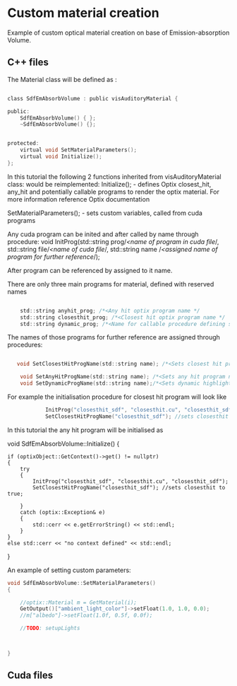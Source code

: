 Custom material creation
========================


Example of custom optical material creation on base of Emission-absorption Volume.

C++ files
---------

The Material class will be defined as :
~~~c

class SdfEmAbsorbVolume : public visAuditoryMaterial {

public:
    SdfEmAbsorbVolume() { };
    ~SdfEmAbsorbVolume() {};


protected:
    virtual void SetMaterialParameters();
    virtual void Initialize();
};
~~~

In this tutorial the following 2 functions inherited from visAuditoryMaterial  class: would be reimplemented:
Initialize(); - defines Optix closest_hit, any_hit and potentially callable programs to render the optix material. For more information reference Optix documentation

SetMaterialParameters(); - sets custom variables, called from cuda programs



Any cuda program can be inited and after called by name through procedure:
    void InitProg(std::string prog/*<name of program in cuda file*/, std::string file/*<name of cuda file*/, std::string name /*<assigned name of program for further reference*/);

After program can be referenced by assigned to it name.

There are only three main programs for material, defined with reserved names
~~~c

    std::string anyhit_prog; /*<Any hit optix program name */
    std::string closesthit_prog; /*<Closest hit optix program name */
    std::string dynamic_prog; /*<Name for callable procedure defining some dynamic changes to material*/
~~~
The names of those programs for further reference are assigned through procedures:
~~~c

   void SetClosestHitProgName(std::string name); /*<Sets closest hit program name for further reference with GetClosestHitProgName()*/

    void SetAnyHitProgName(std::string name); /*<Sets any hit program name for further reference*/
    void SetDynamicProgName(std::string name);/*<Sets dynamic highlight program name*/
~~~

For example the initialisation procedure for closest hit program will look like

~~~c
            InitProg("closesthit_sdf", "closesthit.cu", "closesthit_sdf");
            SetClosestHitProgName("closesthit_sdf"); //sets closesthit to true;
~~~


In this tutorial the any hit program will be initialised as 


void SdfEmAbsorbVolume::Initialize() {

    if (optixObject::GetContext()->get() != nullptr)
    {
        try
        {
            InitProg("closesthit_sdf", "closesthit.cu", "closesthit_sdf");
            SetClosestHitProgName("closesthit_sdf"); //sets closesthit to true;

        }
        catch (optix::Exception& e)
        {
            std::cerr << e.getErrorString() << std::endl;
        }
    }
    else std::cerr << "no context defined" << std::endl;

}


An example of setting custom parameters:
~~~c
void SdfEmAbsorbVolume::SetMaterialParameters()
{

    //optix::Material m = GetMaterial(i);
    GetOutput()["ambient_light_color"]->setFloat(1.0, 1.0, 0.0);
    //m["albedo"]->setFloat(1.0f, 0.5f, 0.0f);

    //TODO: setupLights



}
~~~


Cuda files
----------

